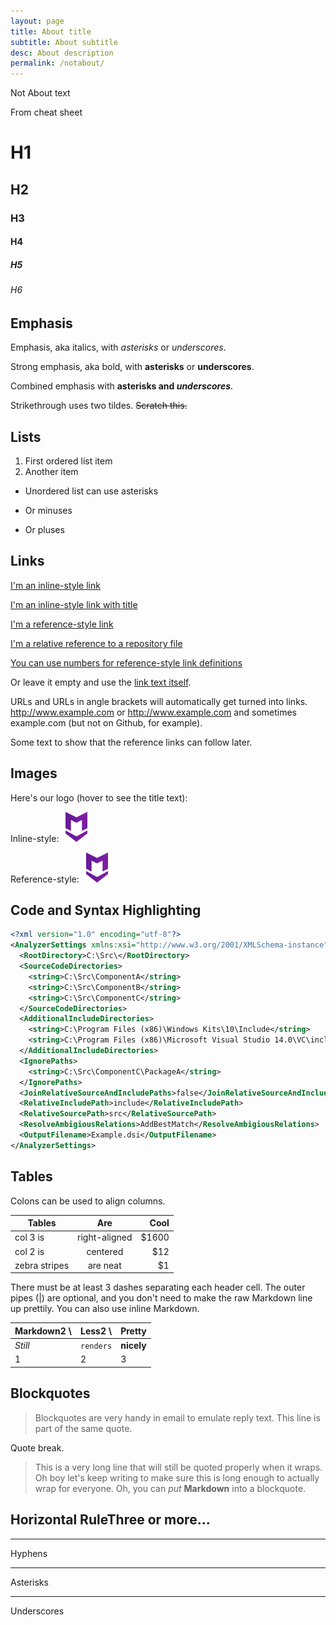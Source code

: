 ```yaml
---
layout: page
title: About title
subtitle: About subtitle
desc: About description
permalink: /notabout/
---
```


Not About text

From cheat sheet

# H1
## H2
### H3
#### H4
##### H5
###### H6

## Emphasis
Emphasis, aka italics, with *asterisks* or _underscores_.

Strong emphasis, aka bold, with **asterisks** or __underscores__.

Combined emphasis with **asterisks and _underscores_**.

Strikethrough uses two tildes. ~~Scratch this.~~

## Lists

1. First ordered list item
2. Another item

* Unordered list can use asterisks
- Or minuses
+ Or pluses

## Links

[I'm an inline-style link](https://www.google.com)

[I'm an inline-style link with title](https://www.google.com "Google's Homepage")

[I'm a reference-style link][Arbitrary case-insensitive reference text]

[I'm a relative reference to a repository file](../blob/master/LICENSE)

[You can use numbers for reference-style link definitions][1]

Or leave it empty and use the [link text itself].

URLs and URLs in angle brackets will automatically get turned into links. 
http://www.example.com or <http://www.example.com> and sometimes 
example.com (but not on Github, for example).

Some text to show that the reference links can follow later.

[arbitrary case-insensitive reference text]: https://www.mozilla.org
[1]: http://slashdot.org
[link text itself]: http://www.reddit.com

## Images

Here's our logo (hover to see the title text):

Inline-style: 
![alt text](https://github.com/adam-p/markdown-here/raw/master/src/common/images/icon48.png "Logo Title Text 1")

Reference-style: 
![alt text][logo]

[logo]: https://github.com/adam-p/markdown-here/raw/master/src/common/images/icon48.png "Logo Title Text 2"

## Code and Syntax Highlighting


```xml
<?xml version="1.0" encoding="utf-8"?>
<AnalyzerSettings xmlns:xsi="http://www.w3.org/2001/XMLSchema-instance" xmlns:xsd="http://www.w3.org/2001/XMLSchema">
  <RootDirectory>C:\Src\</RootDirectory>
  <SourceCodeDirectories>
    <string>C:\Src\ComponentA</string>
	<string>C:\Src\ComponentB</string>
	<string>C:\Src\ComponentC</string>
  </SourceCodeDirectories>
  <AdditionalIncludeDirectories>
    <string>C:\Program Files (x86)\Windows Kits\10\Include</string>
    <string>C:\Program Files (x86)\Microsoft Visual Studio 14.0\VC\include</string>
  </AdditionalIncludeDirectories>
  <IgnorePaths>
    <string>C:\Src\ComponentC\PackageA</string>
  </IgnorePaths>
  <JoinRelativeSourceAndIncludePaths>false</JoinRelativeSourceAndIncludePaths>
  <RelativeIncludePath>include</RelativeIncludePath>
  <RelativeSourcePath>src</RelativeSourcePath>
  <ResolveAmbigiousRelations>AddBestMatch</ResolveAmbigiousRelations>
  <OutputFilename>Example.dsi</OutputFilename>
</AnalyzerSettings>
```

## Tables

Colons can be used to align columns.

| Tables        | Are           | Cool  |
| ------------- |:-------------:| -----:|
| col 3 is      | right-aligned | $1600 |
| col 2 is      | centered      |   $12 |
| zebra stripes | are neat      |    $1 |

There must be at least 3 dashes separating each header cell.
The outer pipes (|) are optional, and you don't need to make the 
raw Markdown line up prettily. You can also use inline Markdown.

Markdown2 \    |    Less2 \ | Pretty
--- | --- | ---
*Still* | `renders` | **nicely**
1 | 2 | 3

## Blockquotes

> Blockquotes are very handy in email to emulate reply text.
> This line is part of the same quote.

Quote break.

> This is a very long line that will still be quoted properly when it wraps. Oh boy let's keep writing to make sure this is long enough to actually wrap for everyone. Oh, you can *put* **Markdown** into a blockquote. 

## Horizontal RuleThree or more...

---

Hyphens

***

Asterisks

___

Underscores







